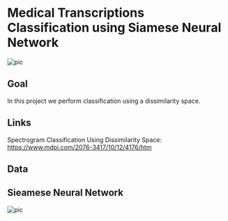 # Medical Transcriptions Classification using Siamese Neural Network

![pic](https://github.com/OdedMous/Medical-Transcriptions-Classification/blob/main/images/giraffes.png?raw=true)

## Goal
In this project we perform classification using a dissimilarity space.

## Links
Spectrogram Classification Using Dissimilarity Space: https://www.mdpi.com/2076-3417/10/12/4176/htm

## Data


## Sieamese Neural Network

![pic](https://github.com/OdedMous/Medical-Transcriptions-Classification/blob/main/images/Medical_Transcription.jpg?raw=true)

